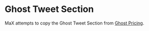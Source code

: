 # Ghost Tweet Section

MaX attempts to copy the Ghost Tweet Section from [Ghost Pricing].

[Ghost Pricing]: https://ghost.org/pricing/

